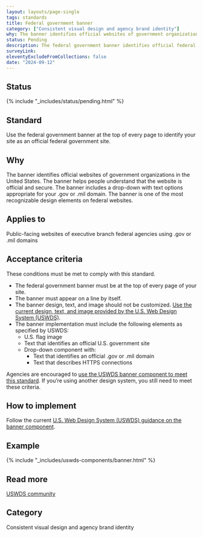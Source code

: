 ```yaml
---
layout: layouts/page-single
tags: standards
title: Federal government banner
category: ["Consistent visual design and agency brand identity"]
why: The banner identifies official websites of government organizations in the United States.
status: Pending
description: The federal government banner identifies official federal government sites. Learn how to implement the banner on your federal government site.
surveyLink: 
eleventyExcludeFromCollections: false
date: "2024-09-12"
---
```


## Status

{% include "_includes/status/pending.html" %}

## Standard

Use the federal government banner at the top of every page to identify your site as an official federal government site.

## Why

The banner identifies official websites of government organizations in the United States. The banner helps people understand that the website is official and secure. The banner includes a drop-down with text options appropriate for your .gov or .mil domain. The banner is one of the most recognizable design elements on federal websites.

## Applies to

Public-facing websites of executive branch federal agencies using .gov or .mil domains

## Acceptance criteria

These conditions must be met to comply with this standard.

- The federal government banner must be at the top of every page of your site.
- The banner must appear on a line by itself.
- The banner design, text, and image should not be customized. [Use the current design, text, and image provided by the U.S. Web Design System (USWDS)](https://designsystem.digital.gov/components/banner/). 
- The banner implementation must include the following elements as specified by USWDS:
    - U.S. flag image
    - Text that identifies an official U.S. government site
    - Drop-down component with:
      - Text that identifies an official .gov or .mil domain
      - Text that describes HTTPS connections
     
Agencies are encouraged to [use the USWDS banner component to meet this standard](https://designsystem.digital.gov/components/banner/). If you’re using another design system, you still need to meet these criteria.

## How to implement

Follow the current [U.S. Web Design System (USWDS) guidance on the banner component](https://designsystem.digital.gov/components/banner/).

## Example

{% include "_includes/uswds-components/banner.html" %}

## Read more

[USWDS community](https://designsystem.digital.gov/about/community/)

## Category

Consistent visual design and agency brand identity

